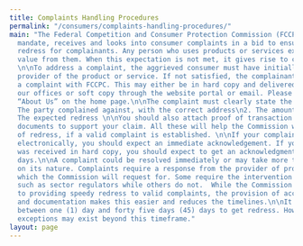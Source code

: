 ```yaml
---
title: Complaints Handling Procedures
permalink: "/consumers/complaints-handling-procedures/"
main: "The Federal Competition and Consumer Protection Commission (FCCPC), by its
  mandate, receives and looks into consumer complaints in a bid to ensuring speedy
  redress for complainants. Any person who uses products or services expects to get
  value from them. When this expectation is not met, it gives rise to complaints.
  \n\nTo address a complaint, the aggrieved consumer must have initially engaged the
  provider of the product or service. If not satisfied, the complainant can then file
  a complaint with FCCPC. This may either be in hard copy and delivered to any of
  our offices or soft copy through the website portal or email. Please see the tab
  “About Us” on the home page.\n\nThe complaint must clearly state the following:\n1.
  The party complained against, with the correct address\n2. The amount involved\n3.
  The expected redress \n\nYou should also attach proof of transaction and any other
  documents to support your claim. All these will help the Commission with the process
  of redress, if a valid complaint is established. \n\nIf your complaint was received
  electronically, you should expect an immediate acknowledgement. If your complaint
  was received in hard copy, you should expect to get an acknowledgment within 2 working
  days.\n\nA complaint could be resolved immediately or may take more time depending
  on its nature. Complaints require a response from the provider of products and services
  which the Commission will request for. Some require the intervention of other stakeholders
  such as sector regulators while others do not.  While the Commission is committed
  to providing speedy redress to valid complaints, the provision of accurate information
  and documentation makes this easier and reduces the timelines.\n\nIt takes anything
  between one (1) day and forty five days (45) days to get redress. However, some
  exceptions may exist beyond this timeframe."
layout: page
---
```


